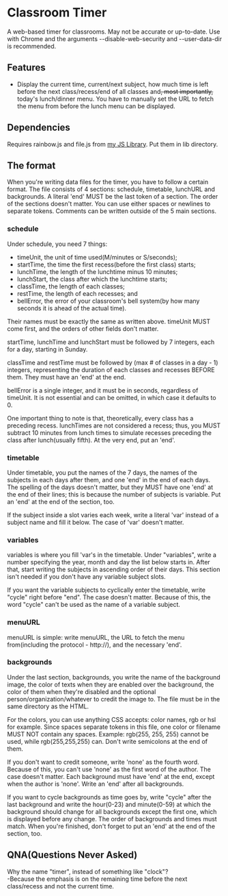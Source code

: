 # Classroom Timer
A web-based timer for classrooms. May not be accurate or up-to-date. Use with Chrome and the arguments --disable-web-security and --user-data-dir is recommended.

## Features
- Display the current time, current/next subject, how much time is left before the next class/recess/end of all classes and<del>, most importantly,</del> today's lunch/dinner menu. You have to manually set the URL to fetch the menu from before the lunch menu can be displayed.

## Dependencies
Requires rainbow.js and file.js from [my JS Library](https://github.com/ThisIsPIRI/js-library). Put them in lib directory.

## The format
When you're writing data files for the timer, you have to follow a certain format. The file consists of 4 sections: schedule, timetable, lunchURL and backgrounds. A literal 'end' MUST be the last token of a section. The order of the sections doesn't matter. You can use either spaces or newlines to separate tokens. Comments can be written outside of the 5 main sections.

### schedule
Under schedule, you need 7 things:

- timeUnit, the unit of time used(M/minutes or S/seconds);
- startTime, the time the first recess(before the first class) starts;
- lunchTime, the length of the lunchtime minus 10 minutes;
- lunchStart, the class after which the lunchtime starts;
- classTime, the length of each classes;
- restTime, the length of each recesses; and
- bellError, the error of your classroom's bell system(by how many seconds it is ahead of the actual time).

Their names must be exactly the same as written above. timeUnit MUST come first, and the orders of other fields don't matter.

startTime, lunchTime and lunchStart must be followed by 7 integers, each for a day, starting in Sunday.

classTime and restTime must be followed by (max # of classes in a day - 1) integers, representing the duration of each classes and recesses BEFORE them. They must have an 'end' at the end.

bellError is a single integer, and it must be in seconds, regardless of timeUnit. It is not essential and can be omitted, in which case it defaults to 0.

One important thing to note is that, theoretically, every class has a preceding recess. lunchTimes are not considered a recess; thus, you MUST subtract 10 minutes from lunch times to simulate recesses preceding the class after lunch(usually fifth). At the very end, put an 'end'.

### timetable
Under timetable, you put the names of the 7 days, the names of the subjects in each days after them, and one 'end' in the end of each days. The spelling of the days doesn't matter, but they MUST have one 'end' at the end of their lines; this is because the number of subjects is variable. Put an 'end' at the end of the section, too.

If the subject inside a slot varies each week, write a literal 'var' instead of a subject name and fill it below. The case of 'var' doesn't matter.

### variables
variables is where you fill 'var's in the timetable. Under "variables", write a number specifying the year, month and day the list below starts in. After that, start writing the subjects in ascending order of their days. This section isn't needed if you don't have any variable subject slots.

If you want the variable subjects to cyclically enter the timetable, write "cycle" right before "end". The case doesn't matter. Because of this, the word "cycle" can't be used as the name of a variable subject.

### menuURL
menuURL is simple: write menuURL, the URL to fetch the menu from(including the protocol - http://), and the necessary 'end'.

### backgrounds
Under the last section, backgrounds, you write the name of the background image, the color of texts when they are enabled over the background, the color of them when they're disabled and the optional person/organization/whatever to credit the image to. The file must be in the same directory as the HTML.

For the colors, you can use anything CSS accepts: color names, rgb or hsl for example. Since spaces separate tokens in this file, one color or filename MUST NOT contain any spaces. Example: rgb(255, 255, 255) cannot be used, while rgb(255,255,255) can. Don't write semicolons at the end of them.

If you don't want to credit someone, write 'none' as the fourth word. Because of this, you can't use 'none' as the first word of the author. The case doesn't matter. Each background must have 'end' at the end, except when the author is 'none'. Write an 'end' after all backgrounds.

If you want to cycle backgrounds as time goes by, write "cycle" after the last background and write the hour(0-23) and minute(0-59) at which the background should change for all backgrounds except the first one, which is displayed before any change. The order of backgrounds and times must match. When you're finished, don't forget to put an 'end' at the end of the section, too.

## QNA(Questions Never Asked)
Why the name "timer", instead of something like "clock"?  
-Because the emphasis is on the remaining time before the next class/recess and not the current time.